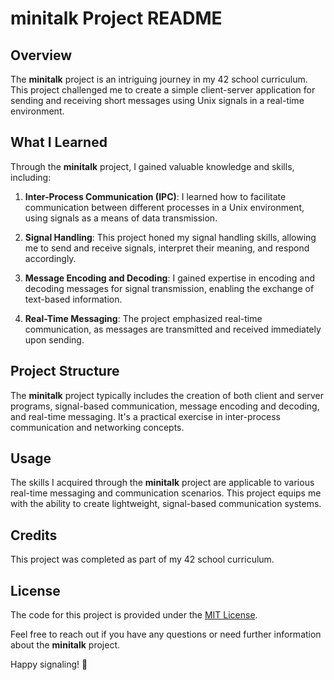 # minitalk Project README

## Overview

The **minitalk** project is an intriguing journey in my 42 school curriculum. This project challenged me to create a simple client-server application for sending and receiving short messages using Unix signals in a real-time environment.

## What I Learned

Through the **minitalk** project, I gained valuable knowledge and skills, including:

1. **Inter-Process Communication (IPC)**: I learned how to facilitate communication between different processes in a Unix environment, using signals as a means of data transmission.

2. **Signal Handling**: This project honed my signal handling skills, allowing me to send and receive signals, interpret their meaning, and respond accordingly.

3. **Message Encoding and Decoding**: I gained expertise in encoding and decoding messages for signal transmission, enabling the exchange of text-based information.

4. **Real-Time Messaging**: The project emphasized real-time communication, as messages are transmitted and received immediately upon sending.

## Project Structure

The **minitalk** project typically includes the creation of both client and server programs, signal-based communication, message encoding and decoding, and real-time messaging. It's a practical exercise in inter-process communication and networking concepts.

## Usage

The skills I acquired through the **minitalk** project are applicable to various real-time messaging and communication scenarios. This project equips me with the ability to create lightweight, signal-based communication systems.

## Credits

This project was completed as part of my 42 school curriculum.

## License

The code for this project is provided under the [MIT License](LICENSE).

Feel free to reach out if you have any questions or need further information about the **minitalk** project.

Happy signaling! 🚀
